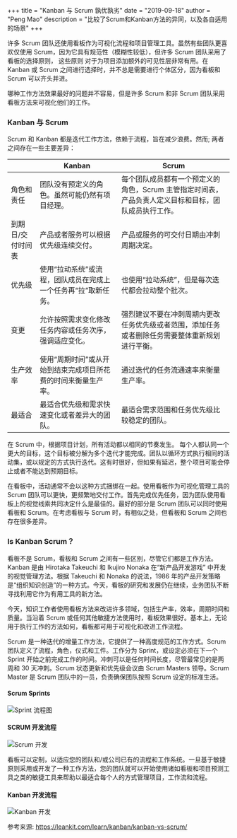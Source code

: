 +++
title = "Kanban 与 Scrum 孰优孰劣"
date = "2019-09-18"
author = "Peng Mao"
description = "比较了Scrum和Kanban方法的异同，以及各自适用的场景"
+++

许多 Scrum 团队还使用看板作为可视化流程和项目管理工具。虽然有些团队更喜欢仅使用 Scrum，因为它具有规范性（模糊性较低），但许多 Scrum 团队采用了看板的选择原则， 这些原则 对于为项目添加额外的可见性层非常有用。在 Kanban 或 Scrum 之间进行选择时，并不总是需要进行个体区分，因为看板和 Scrum 可以齐头并进。

哪种工作方法效果最好的问题并不容易，但是许多 Scrum 和非 Scrum 团队采用看板方法来可视化他们的工作。

### Kanban 与 Scrum

Scrum 和 Kanban 都是迭代工作方法，依赖于流程，旨在减少浪费。然而; 两者之间存在一些主要差异：

|                   | Kanban                                                         | Scrum                                                                                                |
| ----------------- | -------------------------------------------------------------- | ---------------------------------------------------------------------------------------------------- |
| 角色和责任        | 团队没有预定义的角色。虽然可能仍然有项目经理。                 | 每个团队成员都有一个预定义的角色，Scrum 主管指定时间表，产品负责人定义目标和目标，团队成员执行工作。 |
| 到期日/交付时间表 | 产品或者服务可以根据优先级连续交付。                           | 产品或服务的可交付日期由冲刺周期决定。                                                               |
| 优先级            | 使用“拉动系统”或流程，团队成员在完成上一个任务再“拉”取新任务。 | 也使用“拉动系统”，但是每次迭代都会拉动整个批次。                                                     |
| 变更              | 允许按照需求变化修改任务内容或任务次序，强调适应变化。         | 强烈建议不要在冲刺周期内更改任务优先级或者范围，添加任务或者删除任务需要整体重新规划进行平衡。       |
| 生产效率          | 使用“周期时间”或从开始到结束完成项目所花费的时间来衡量生产率。 | 通过迭代的任务流通速率来衡量生产率。                                                                 |
| 最适合            | 最适合优先级和需求快速变化或者差异大的团队。                   | 最适合需求范围和任务优先级比较稳定的团队。                                                           |

在 Scrum 中，根据项目计划，所有活动都以相同的节奏发生。
每个人都认同一个更大的目标，这个目标被分解为多个迭代才能完成。团队以循环方式执行相同的活动集，或以规定的方式执行迭代。这有时很好，但如果有延迟，整个项目可能会停止或者不能达到预期目标。

在看板中，活动通常不会以这种方式捆绑在一起。使用看板作为可视化管理工具的 Scrum 团队可以更快，更频繁地交付工作。首先完成优先任务，因为团队使用看板上的视觉线索共同决定什么是最佳的。最好的部分是 Scrum 团队可以同时使用看板和 Scrum。在考虑看板与 Scrum 时，有相似之处，但看板和 Scrum 之间也存在很多差异。

### Is Kanban Scrum？

看板不是 Scrum，看板和 Scrum 之间有一些区别，尽管它们都是工作方法。Kanban 是由 Hirotaka Takeuchi 和 Ikujiro Nonaka 在“新产品开发游戏” 中开发的视觉管理方法。根据 Takeuchi 和 Nonaka 的说法，1986 年的产品开发策略是“组织知识创造”的一种方式。今天，看板的研究和发展仍在继续，业务团队不断寻找利用它作为有用工具的新方法。

今天，知识工作者使用看板方法来改进许多领域，包括生产率，效率，周期时间和质量。当沿着 Scrum 或任何其他敏捷方法使用时，看板效果很好。基本上，无论用于执行工作的方法如何，看板都可用于可视化和改进工作流程。

Scrum 是一种迭代的增量工作方法，它提供了一种高度规范的工作方式。Scrum 团队定义了流程，角色，仪式和工件。工作分为 Sprint，或设定必须在下一个 Sprint 开始之前完成工作的时间。冲刺可以是任何时间长度，尽管最常见的是两周和 30 天冲刺。Scrum 状态更新和优先级会议由 Scrum Masters 领导。Scrum Master 是 Scrum 团队中的一员，负责确保团队按照 Scrum 设定的标准生活。

#### Scrum Sprints

![Sprint 流程图](/img/agile-workflow.png)

#### SCRUM 开发流程

![Scrum 开发](/img/scrum_process.png)

看板可以定制，以适应您的团队和/或公司已有的流程和工作系统。一旦基于敏捷原则采用或开发了一种工作方法，您的团队就可以开始使用诸如看板和项目预测工具之类的敏捷工具来帮助以最适合每个人的方式管理项目，工作流和流程。

#### Kanban 开发流程

![Kanban 开发](/img/kanban_dev_process.png)

参考来源: https://leankit.com/learn/kanban/kanban-vs-scrum/
